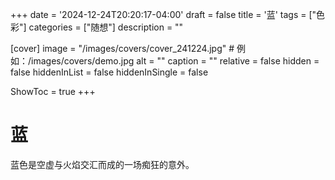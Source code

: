 +++
date = '2024-12-24T20:20:17-04:00'
draft = false
title = '蓝'
tags = ["色彩"]
categories = ["随想"]
description = ""

[cover]
image = "/images/covers/cover_241224.jpg"          # 例如：/images/covers/demo.jpg
alt = ""
caption = ""
relative = false
hidden = false
hiddenInList = false
hiddenInSingle = false

ShowToc = true
+++

# 蓝

蓝色是空虚与火焰交汇而成的一场痴狂的意外。
